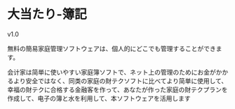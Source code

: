 # 大当たり-簿記

v1.0

無料の簡易家庭管理ソフトウェアは、個人的にどこでも管理することができます。

会计家は简単に使いやすい家庭簿ソフトで、ネット上の管理のためにお金がかかるより安全ではなく、同类の家庭の財テクソフトに比べてより简単に使用して、幸福の財テクに合格する金融客を作って、あなたが作った家庭の財テクプランを作成して、电子の簿と水を利用して、本ソフトウェアを活用します
